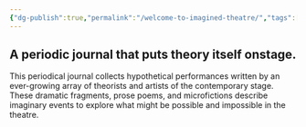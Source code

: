 ```yaml
---
{"dg-publish":true,"permalink":"/welcome-to-imagined-theatre/","tags":["gardenEntry"]}
---
```


## A periodic journal that puts theory itself onstage.

This periodical journal collects hypothetical performances written by an ever-growing array of theorists and artists of the contemporary stage. These dramatic fragments, prose poems, and microfictions describe imaginary events to explore what might be possible and impossible in the theatre.